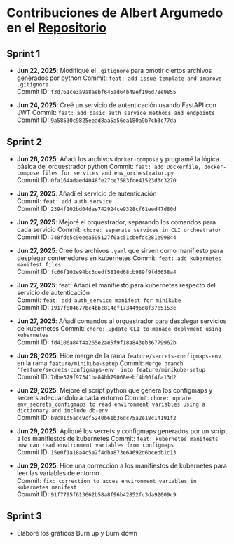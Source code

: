 # Contribuciones de Albert Argumedo en el [Repositorio](https://github.com/Software-Dev-CC3S2-Team-11/PC4)

## Sprint 1
- **Jun 22, 2025**: Modifiqué el `.gitignore` para omotir ciertos archivos generados por python 
  Commit: `feat: add issue template and improve .gitignore`  
  Commit ID: `f3d761ce3a9a8aebf645ad64b49ef196d78e9855`

- **Jun 24, 2025**: Creé un servicio de autenticación usando FastAPI con JWT 
  Commit: `feat: add basic auth service methods and endpoints`  
  Commit ID: `9a58530c9825eead8aa5a56ea180a9b7cb3c77da`

## Sprint 2

- **Jun 26, 2025**: Añadí los archivos `docker-compose` y programé la lógica básica del orquestrador python
  Commit: `feat: add Dockerfile, docker-compose files for services and env_orchestrator.py`  
  Commit ID: `0fa164adaed4048fe27ce7583fce41523d3c3270`

- **Jun 27, 2025**: Añadí el servicio de autenticación  
  Commit: `feat: add auth service`  
  Commit ID: `2394f102bd04dae742924ce9328cf61eed47d80d`

- **Jun 27, 2025**: Mejoré el orquestrador, separando los comandos para cada servicio
  Commit: `chore: separate services in CLI orchestrator`  
  Commit ID: `748fde5c9eeea595127f0ac51cbefdc281e99844`

- **Jun 27, 2025**: Creé los archivos `.yaml` que sirven como manifiesto para desplegar contenedores en kubernetes 
  Commit: `feat: add kubernetes manifest files`  
  Commit ID: `fc66f102e94bc3dedf5810d68cb989f9fd6658a4`

- **Jun 27, 2025**: feat: Añadí el manifiesto para kubernetes respecto del servicio de autenticación  
  Commit: `feat: add auth_service manifest for minikube`  
  Commit ID: `1917f804677bc4bbc814cf1734496d8f37e5153e`

- **Jun 27, 2025**: Añadí comandos al orquestrador para desplegar servicios de kubernetes
  Commit: `chore: update CLI to manage deplyment using kubernetes`  
  Commit ID: `fd4106a84f4a265e2ae5f9f18a843eb36779962b`

- **Jun 28, 2025**: Hice merge de la rama `feature/secrets-configmaps-env` en la rama `feature/minikube-setup`
  Commit: `Merge branch 'feature/secrets-configmaps-env' into feature/minikube-setup`  
  Commit ID: `7dbe379f97341ba84bb79068eebf4b90f4fa13d2`

- **Jun 29, 2025**: Mejoré el script python que genera los configmaps y secrets adecuandolo a cada entorno 
  Commit: `chore: update env_secrets_configmaps to read environment variables using a dictionary and include db-env`  
  Commit ID: `b8c81d5adc9cf5240b61b36dc75a2e18c14191f2`

- **Jun 29, 2025**: Apliqué los secrets y configmaps generados por un script a los manifiestos de kubernetes 
  Commit: `feat: kubernetes manifests now can read environment variables from configmaps`  
  Commit ID: `15e0f1a18a4c5a2f4dba873e64692d6bcebb1c13`

- **Jun 29, 2025**: Hice una corrección a los manifiestos de kubernetes para leer las variables de entorno  
  Commit: `fix: correction to acces environment variables in kubernetes manifest`  
  Commit ID: `91f7795f613662b58a8f96b42852fc3da92009c9`

## Sprint 3

- Elaboré los gráficos Burn up y Burn down
  
